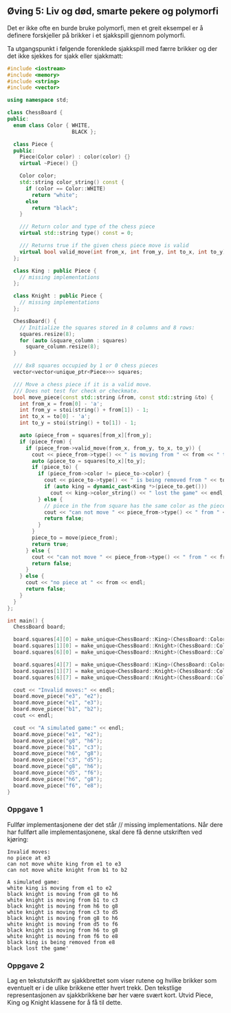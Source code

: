 ## Øving 5: Liv og død, smarte pekere og polymorfi

Det er ikke ofte en burde bruke polymorfi, men et greit eksempel er å definere forskjeller på brikker i et sjakkspill gjennom polymorfi.

Ta utgangspunkt i følgende forenklede sjakkspill med færre brikker og der det ikke sjekkes for sjakk eller sjakkmatt:

```cpp
#include <iostream>
#include <memory>
#include <string>
#include <vector>

using namespace std;

class ChessBoard {
public:
  enum class Color { WHITE,
                     BLACK };

  class Piece {
  public:
    Piece(Color color) : color(color) {}
    virtual ~Piece() {}

    Color color;
    std::string color_string() const {
      if (color == Color::WHITE)
        return "white";
      else
        return "black";
    }

    /// Return color and type of the chess piece
    virtual std::string type() const = 0;

    /// Returns true if the given chess piece move is valid
    virtual bool valid_move(int from_x, int from_y, int to_x, int to_y) const = 0;
  };

  class King : public Piece {
    // missing implementations
  };

  class Knight : public Piece {
    // missing implementations
  };

  ChessBoard() {
    // Initialize the squares stored in 8 columns and 8 rows:
    squares.resize(8);
    for (auto &square_column : squares)
      square_column.resize(8);
  }

  /// 8x8 squares occupied by 1 or 0 chess pieces
  vector<vector<unique_ptr<Piece>>> squares;

  /// Move a chess piece if it is a valid move.
  /// Does not test for check or checkmate.
  bool move_piece(const std::string &from, const std::string &to) {
    int from_x = from[0] - 'a';
    int from_y = stoi(string() + from[1]) - 1;
    int to_x = to[0] - 'a';
    int to_y = stoi(string() + to[1]) - 1;

    auto &piece_from = squares[from_x][from_y];
    if (piece_from) {
      if (piece_from->valid_move(from_x, from_y, to_x, to_y)) {
        cout << piece_from->type() << " is moving from " << from << " to " << to << endl;
        auto &piece_to = squares[to_x][to_y];
        if (piece_to) {
          if (piece_from->color != piece_to->color) {
            cout << piece_to->type() << " is being removed from " << to << endl;
            if (auto king = dynamic_cast<King *>(piece_to.get()))
              cout << king->color_string() << " lost the game" << endl;
          } else {
            // piece in the from square has the same color as the piece in the to square
            cout << "can not move " << piece_from->type() << " from " << from << " to " << to << endl;
            return false;
          }
        }
        piece_to = move(piece_from);
        return true;
      } else {
        cout << "can not move " << piece_from->type() << " from " << from << " to " << to << endl;
        return false;
      }
    } else {
      cout << "no piece at " << from << endl;
      return false;
    }
  }
};

int main() {
  ChessBoard board;

  board.squares[4][0] = make_unique<ChessBoard::King>(ChessBoard::Color::WHITE);
  board.squares[1][0] = make_unique<ChessBoard::Knight>(ChessBoard::Color::WHITE);
  board.squares[6][0] = make_unique<ChessBoard::Knight>(ChessBoard::Color::WHITE);

  board.squares[4][7] = make_unique<ChessBoard::King>(ChessBoard::Color::BLACK);
  board.squares[1][7] = make_unique<ChessBoard::Knight>(ChessBoard::Color::BLACK);
  board.squares[6][7] = make_unique<ChessBoard::Knight>(ChessBoard::Color::BLACK);

  cout << "Invalid moves:" << endl;
  board.move_piece("e3", "e2");
  board.move_piece("e1", "e3");
  board.move_piece("b1", "b2");
  cout << endl;

  cout << "A simulated game:" << endl;
  board.move_piece("e1", "e2");
  board.move_piece("g8", "h6");
  board.move_piece("b1", "c3");
  board.move_piece("h6", "g8");
  board.move_piece("c3", "d5");
  board.move_piece("g8", "h6");
  board.move_piece("d5", "f6");
  board.move_piece("h6", "g8");
  board.move_piece("f6", "e8");
}
```
### Oppgave 1
Fullfør implementasjonene der det står // missing implementations. Når dere har fullført alle implementasjonene, skal dere få denne utskriften ved kjøring:

```
Invalid moves:
no piece at e3
can not move white king from e1 to e3
can not move white knight from b1 to b2

A simulated game:
white king is moving from e1 to e2
black knight is moving from g8 to h6
white knight is moving from b1 to c3
black knight is moving from h6 to g8
white knight is moving from c3 to d5
black knight is moving from g8 to h6
white knight is moving from d5 to f6
black knight is moving from h6 to g8
white knight is moving from f6 to e8
black king is being removed from e8
black lost the game'
```
### Oppgave 2
Lag en tekstutskrift av sjakkbrettet som viser rutene og hvilke brikker som eventuelt er i de ulike brikkene etter hvert trekk. Den tekstlige representasjonen av sjakkbrikkene bør her være svært kort. Utvid Piece, King og Knight klassene for å få til dette.